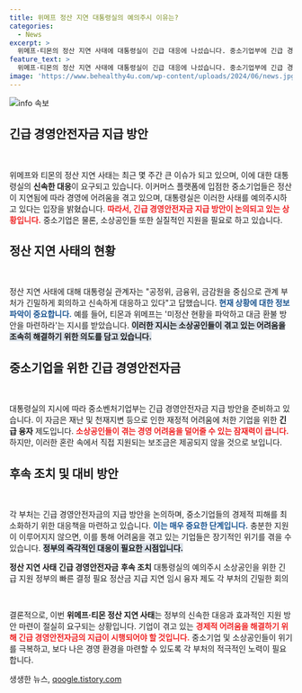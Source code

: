 ```yaml
---
title: 위메프 정산 지연 대통령실의 예의주시 이유는?
categories:
  - News
excerpt: >
  위메프·티몬의 정산 지연 사태에 대통령실이 긴급 대응에 나섰습니다. 중소기업부에 긴급 경영안전자금 지급 준비 지시, 소상공인 보호에 적극 나선다! 급변하는 이커머스 시장의 뒷이야기 지금 확인하세요!
feature_text: >
  위메프·티몬의 정산 지연 사태에 대통령실이 긴급 대응에 나섰습니다. 중소기업부에 긴급 경영안전자금 지급 준비 지시, 소상공인 보호에 적극 나선다! 급변하는 이커머스 시장의 뒷이야기 지금 확인하세요!
image: 'https://www.behealthy4u.com/wp-content/uploads/2024/06/news.jpg'
---
```


<p><img src="https://www.behealthy4u.com/wp-content/uploads/2024/06/news.jpg" alt="info 속보" /></p>

<h2 data-ke-size="size26">긴급 경영안전자금 지급 방안</h2>

<p data-ke-size="size16">&nbsp;</p> 

<p>위메프와 티몬의 정산 지연 사태는 최근 몇 주간 큰 이슈가 되고 있으며, 이에 대한 대통령실의 <b>신속한 대응</b>이 요구되고 있습니다. 이커머스 플랫폼에 입점한 중소기업들은 정산이 지연됨에 따라 경영에 어려움을 겪고 있으며, 대통령실은 이러한 사태를 예의주시하고 있다는 입장을 밝혔습니다. <b><span style="color: #ee2323;">따라서, 긴급 경영안전자금 지급 방안이 논의되고 있는 상황입니다.</span></b> 중소기업은 물론, 소상공인들 또한 실질적인 지원을 필요로 하고 있습니다. </p>

<h2 data-ke-size="size26">정산 지연 사태의 현황</h2>

<p data-ke-size="size16">&nbsp;</p> 

<p>정산 지연 사태에 대해 대통령실 관계자는 "공정위, 금융위, 금감원을 중심으로 관계 부처가 긴밀하게 회의하고 신속하게 대응하고 있다"고 답했습니다. <b><span style="color: #1a5490;">현재 상황에 대한 정보 파악이 중요합니다.</span></b> 예를 들어, 티몬과 위메프는 '미정산 현황을 파악하고 대금 환불 방안을 마련하라'는 지시를 받았습니다. <b><span style="background-color: #21538527;">이러한 지시는 소상공인들이 겪고 있는 어려움을 조속히 해결하기 위한 의도를 담고 있습니다.</span></b> </p>

<h2 data-ke-size="size26">중소기업을 위한 긴급 경영안전자금</h2>

<p data-ke-size="size16">&nbsp;</p> 

<p>대통령실의 지시에 따라 중소벤처기업부는 긴급 경영안전자금 지급 방안을 준비하고 있습니다. 이 자금은 재난 및 천재지변 등으로 인한 재정적 어려움에 처한 기업을 위한 <b>긴급 융자</b> 제도입니다. <b><span style="color: #ee2323;">소상공인들이 겪는 경영 어려움을 덜어줄 수 있는 잠재력이 큽니다.</span></b> 하지만, 이러한 혼란 속에서 직접 지원되는 보조금은 제공되지 않을 것으로 보입니다. </p>

<h2 data-ke-size="size26">후속 조치 및 대비 방안</h2>

<p data-ke-size="size16">&nbsp;</p> 

<p>각 부처는 긴급 경영안전자금의 지급 방안을 논의하며, 중소기업들의 경제적 피해를 최소화하기 위한 대응책을 마련하고 있습니다. <b><span style="color: #1a5490;">이는 매우 중요한 단계입니다.</span></b> 충분한 지원이 이루어지지 않으면, 이를 통해 어려움을 겪고 있는 기업들은 장기적인 위기를 겪을 수 있습니다. <b><span style="background-color: #21538527;">정부의 즉각적인 대응이 필요한 시점입니다.</span></b></p>

<p><tab>
<tr>
<td style="text-align: center; height: 17px;"><b>정산 지연 사태</b></td>
<td style="text-align: center; height: 17px;"><b>긴급 경영안전자금</b></td>
<td style="text-align: center; height: 17px;"><b>후속 조치</b></td>
</tr>
<tr>
<td style="text-align: center; height: 17px;">대통령실의 예의주시</td>
<td style="text-align: center; height: 17px;">소상공인을 위한 긴급 지원</td>
<td style="text-align: center; height: 17px;">정부의 빠른 결정 필요</td>
</tr>
<tr>
<td style="text-align: center; height: 17px;">정산금 지급 지연</td>
<td style="text-align: center; height: 17px;">임시 융자 제도</td>
<td style="text-align: center; height: 17px;">각 부처의 긴밀한 회의</td>
</tr>
</tab></p>

<p data-ke-size="size16">&nbsp;</p> 

<p>결론적으로, 이번 <b>위메프·티몬 정산 지연 사태</b>는 정부의 신속한 대응과 효과적인 지원 방안 마련이 절실히 요구되는 상황입니다. 기업이 겪고 있는 <b><span style="color: #ee2323;">경제적 어려움을 해결하기 위해 긴급 경영안전자금의 지급이 시행되어야 할 것입니다.</span></b> 중소기업 및 소상공인들이 위기를 극복하고, 보다 나은 경영 환경을 마련할 수 있도록 각 부처의 적극적인 노력이 필요합니다.</p>
생생한 뉴스, <a href="https://qoogle.tistory.com" rel="dofollow">qoogle.tistory.com</a>


